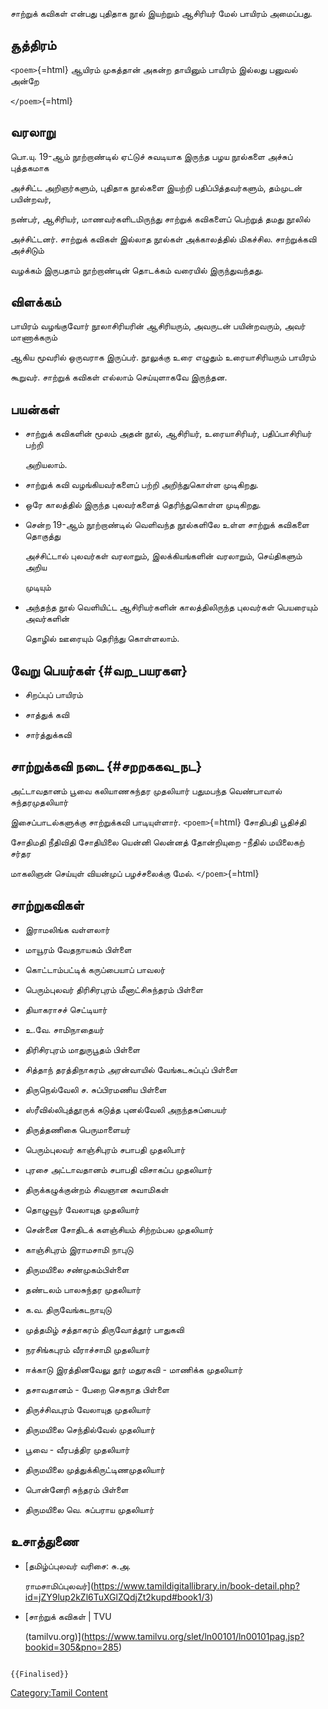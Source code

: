 சாற்றுக் கவிகள் என்பது புதிதாக நூல் இயற்றும் ஆசிரியர் மேல் பாயிரம் அமைப்பது.

## சூத்திரம்

`<poem>`{=html} ஆயிரம் முகத்தான் அகன்ற தாயினும் பாயிரம் இல்லது பனுவல் அன்றே
`</poem>`{=html}

## வரலாறு

பொ.யு. 19-ஆம் நூற்றாண்டில் ஏட்டுச் சுவடியாக இருந்த பழய நூல்களை அச்சுப் புத்தகமாக
அச்சிட்ட அறிஞர்களும், புதிதாக நூல்களை இயற்றி பதிப்பித்தவர்களும், தம்முடன் பயின்றவர்,
நண்பர், ஆசிரியர், மாணவர்களிடமிருந்து சாற்றுக் கவிகளைப் பெற்றுத் தமது நூலில்
அச்சிட்டனர். சாற்றுக் கவிகள் இல்லாத நூல்கள் அக்காலத்தில் மிகச்சில. சாற்றுக்கவி அச்சிடும்
வழக்கம் இருபதாம் நூற்றாண்டின் தொடக்கம் வரையில் இருந்துவந்தது.

## விளக்கம்

பாயிரம் வழங்குவோர் நூலாசிரியரின் ஆசிரியரும், அவருடன் பயின்றவரும், அவர் மாணாக்கரும்
ஆகிய மூவரில் ஒருவராக இருப்பர். நூலுக்கு உரை எழுதும் உரையாசிரியரும் பாயிரம்
கூறுவர். சாற்றுக் கவிகள் எல்லாம் செய்யுளாகவே இருந்தன.

## பயன்கள்

-   சாற்றுக் கவிகளின் மூலம் அதன் நூல், ஆசிரியர், உரையாசிரியர், பதிப்பாசிரியர் பற்றி
    அறியலாம்.
-   சாற்றுக் கவி வழங்கியவர்களைப் பற்றி அறிந்துகொள்ள முடிகிறது.
-   ஒரே காலத்தில் இருந்த புலவர்களைத் தெரிந்துகொள்ள முடிகிறது.
-   சென்ற 19-ஆம் நூற்றாண்டில் வெளிவந்த நூல்களிலே உள்ள சாற்றுக் கவிகளை தொகுத்து
    அச்சிட்டால் புலவர்கள் வரலாறும், இலக்கியங்களின் வரலாறும், செய்திகளும் அறிய
    முடியும்
-   அந்தந்த நூல் வெளியிட்ட ஆசிரியர்களின் காலத்திலிருந்த புலவர்கள் பெயரையும் அவர்களின்
    தொழில் ஊரையும் தெரிந்து கொள்ளலாம்.

## வேறு பெயர்கள் {#வற_பயரகள}

-   சிறப்புப் பாயிரம்
-   சாத்துக் கவி
-   சார்த்துக்கவி

## சாற்றுக்கவி நடை {#சறறககவ_நட}

அட்டாவதானம் பூவை கலியாணசுந்தர முதலியார் பதுமபந்த வெண்பாவால் சுந்தரமுதலியார்
இசைப்பாடல்களுக்கு சாற்றுக்கவி பாடியுள்ளார். `<poem>`{=html} சோதிபதி பூதிச்தி
சோதிமதி நீதிவிதி சோதியிலை யென்னி லென்னத் தோன்றியுறை -நீதில் மயிலைகற் சர்தர
மாகலிஞன் செய்யுள் வியன்முப் பழச்சலைக்கு மேல். `</poem>`{=html}

## சாற்றுகவிகள்

-   இராமலிங்க வள்ளலார்
-   மாயூரம் வேதநாயகம் பிள்ளை
-   கொட்டாம்பட்டிக் கருப்பையாப் பாவலர்
-   பெரும்புலவர் திரிசிரபுரம் மீனாட்சிசுந்தரம் பிள்ளை
-   தியாகராசச் செட்டியார்
-   உ.வே. சாமிநாதையர்
-   திரிசிரபுரம் மாதுருபூதம் பிள்ளை
-   சித்தாந் தரத்திநாகரம் அரன்வாயில் வேங்கடசுப்புப் பிள்ளை
-   திருநெல்வேலி ச. சுப்பிரமணிய பிள்ளை
-   ஸ்ரீவில்லிபுத்தூருக் கடுத்த புனல்வேலி அநந்தசுப்பையர்
-   திருத்தணிகை பெருமாளையர்
-   பெரும்புலவர் காஞ்சிபுரம் சபாபதி முதலிபார்
-   புரசை அட்டாவதானம் சபாபதி விசாகப்ப முதலியார்
-   திருக்கழுக்குன்றம் சிவஞான சுவாமிகள்
-   தொழுவூர் வேலாயுத முதலியார்
-   சென்னை சோதிடக் களஞ்சியம் சிற்றம்பல முதலியார்
-   காஞ்சிபுரம் இராமசாமி நாபுடு
-   திருமயிலை சண்முகம்பிள்ளை
-   தண்டலம் பாலசுந்தர முதலியார்
-   க.வ. திருவேங்கடநாயுடு
-   முத்தமிழ் சத்தாகரம் திருவோத்தூர் பாதுகவி
-   நரசிங்கபுரம் வீராச்சாமி முதலியார்
-   ஈக்காடு இரத்தினவேலு தூர் மதுரகவி - மாணிக்க முதலியார்
-   தசாவதானம் - பேறை செகநாத பிள்ளை
-   திருச்சிவபுரம் வேலாயுத முதலியார்
-   திருமயிலை செந்தில்வேல் முதலியார்
-   பூவை - வீரபத்திர முதலியார்
-   திருமயிலை முத்துக்கிருட்டிணமுதலியார்
-   பொன்னேரி சுந்தரம் பிள்ளை
-   திருமயிலை வெ. சுப்பராய முதலியார்

## உசாத்துணை

-   [தமிழ்ப்புலவர் வரிசை: சு.அ.
    ராமசாமிப்புலவர்](https://www.tamildigitallibrary.in/book-detail.php?id=jZY9lup2kZl6TuXGlZQdjZt2kupd#book1/3)
-   [சாற்றுக் கவிகள் \| TVU
    (tamilvu.org)](https://www.tamilvu.org/slet/ln00101/ln00101pag.jsp?bookid=305&pno=285)

```{=mediawiki}
{{Finalised}}
```
[Category:Tamil Content](Category:Tamil_Content "wikilink")
